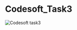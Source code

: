 # Codesoft_Task3
![Codesoft task3](https://github.com/user-attachments/assets/a69f8304-0302-425a-916e-970a28f918d0)
